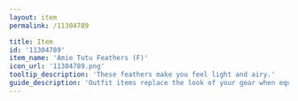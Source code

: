 ```yaml
---
layout: item
permalink: /11304789

title: Item
id: '11304789'
item_name: 'Amie Tutu Feathers (F)'
icon_url: '11304789.png'
tooltip_description: 'These feathers make you feel light and airy.'
guide_description: 'Outfit items replace the look of your gear when equipped.'
---
```

